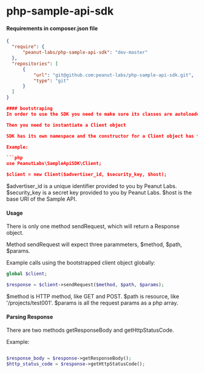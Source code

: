 # php-sample-api-sdk

#### Requirements in composer.json file

```json
{
  "require": {
      "peanut-labs/php-sample-api-sdk": "dev-master"
  },
  "repositories": [
      {
          "url": "git@github.com:peanut-labs/php-sample-api-sdk.git",
          "type": "git"
      }
  ]
}

#### bootstraping
In order to use the SDK you need to make sure its classes are autoloaded, composer would normally take care of this, if for some reason this doesn't happen just make sure the SDK's autoload.php file is required at some point.

Then you need to instantiate a Client object

SDK has its own namespace and the constructor for a Client object has three parameters, $advertiser_id, $security_key and $host.

Example:

```php
use PeanutLabs\SampleApiSDK\Client;

$client = new Client($advertiser_id, $security_key, $host);

```

$advertiser_id is a unique identifier provided to you by Peanut Labs.
$security_key is a secret key provided to you by Peanut Labs.
$host is the base URI of the Sample API.

#### Usage

There is only one method sendRequest, which will return a Response object.

Method sendRequest will expect three parammeters, $method, $path, $params.

Example calls using the bootstrapped client object globally:

```php
global $client;

$response = $client->sendRequest($method, $path, $params);

```

$method is HTTP method, like GET and POST.
$path is resource, like '/projects/test001'.
$params is all the request params as a php array.

#### Parsing Response

There are two methods getResponseBody and getHttpStatusCode.

Example:

```php

$response_body = $response->getResponseBody();
$http_status_code = $response->getHttpStatusCode();
```

